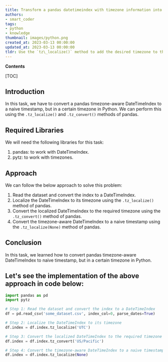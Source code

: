 ```yaml
---
title: Transform a pandas datetimeindex with timezone information into an unsophisticated timestamp, while ensuring it is in a specific timezone
authors:
- smart_coder
tags:
- python
- knowledge
thumbnail: images/python.png
created_at: 2023-03-13 00:00:00
updated_at: 2023-03-13 00:00:00
tldr: Use the `tz\_localize()` method to add the desired timezone to the DateTimeIndex and then use the `tz\_convert()` method to convert it to the desired timezone before calling the `to\_pydatetime()` method to obtain a naive timestamp.
---
```


**Contents**

[TOC]

## Introduction
In this task, we have to convert a pandas timezone-aware DateTimeIndex to a naive timestamp, but in a certain timezone in Python. We can perform this using the `.tz_localize()` and `.tz_convert()` methods of pandas.

## Required Libraries
We will need the following libraries for this task:
1. pandas: to work with DateTimeIndex.
2. pytz: to work with timezones.

## Approach
We can follow the below approach to solve this problem:
1. Read the dataset and convert the index to a DateTimeIndex.
2. Localize the DateTimeIndex to its timezone using the `.tz_localize()` method of pandas.
3. Convert the localized DateTimeIndex to the required timezone using the `.tz_convert()` method of pandas.
4. Convert the timezone-aware DateTimeIndex to a naive timestamp using the `.tz_localize(None)` method of pandas.

## Conclusion
In this task, we learned how to convert pandas timezone-aware DateTimeIndex to naive timestamp, but in a certain timezone in Python.

## Let's see the implementation of the above approach in code below: 

```python
import pandas as pd
import pytz

# Step 1: Read the dataset and convert the index to a DateTimeIndex
df = pd.read_csv('some_dataset.csv', index_col=0, parse_dates=True)

# Step 2: Localize the DateTimeIndex to its timezone
df.index = df.index.tz_localize('UTC')

# Step 3: Convert the localized DateTimeIndex to the required timezone
df.index = df.index.tz_convert('US/Pacific')

# Step 4: Convert the timezone-aware DateTimeIndex to a naive timestamp
df.index = df.index.tz_localize(None)
```
